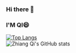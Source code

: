 ### Hi there 👋 
### I'M QI😄
[![Top Langs](https://github-readme-stats.vercel.app/api/top-langs/?username=qza36)](https://github.com/anuraghazra/github-readme-stats)<br>
![Zhiang Qi's GitHub stats](https://github-readme-stats.vercel.app/api?username=qza36&show_icons=true&theme=dracula)
<!--
**qza36/qza36** is a ✨ _special_ ✨ repository because its `README.md` (this file) appears on your GitHub profile.

Here are some ideas to get you started:

- 🔭 I’m currently working on ...
- 🌱 I’m currently learning ...
- 👯 I’m looking to collaborate on ...
- 🤔 I’m looking for help with ...
- 💬 Ask me about ...
- 📫 How to reach me: ...
- 😄 Pronouns: ...
- ⚡ Fun fact: ...
-->
